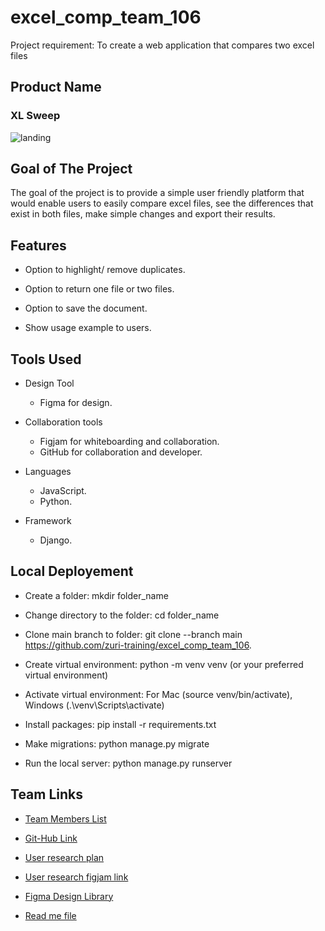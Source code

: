 # excel_comp_team_106

Project requirement: To create a web application that compares two excel files

## Product Name

### XL Sweep

![landing](https://user-images.githubusercontent.com/105331892/236694797-189ca597-86a3-4642-9ba5-7539c2f909f6.jpg)


## Goal of The Project

The goal of the project is to provide a simple user friendly platform that would enable users to easily compare excel files, see the differences that exist in both files, make simple changes and export their results.

## Features

+ Option to highlight/ remove duplicates.

+ Option to return one file or two files.

+ Option to save the document.

+ Show usage example to users.

## Tools Used

+ Design Tool
  + Figma for design.

+ Collaboration tools
  + Figjam for whiteboarding and collaboration.
  + GitHub for collaboration and developer.

+ Languages
  + JavaScript.
  + Python.

+ Framework
  + Django.
  
  
## Local Deployement

+ Create a folder: mkdir folder_name

+ Change directory to the folder: cd folder_name

+ Clone main branch to folder: git clone --branch main https://github.com/zuri-training/excel_comp_team_106.

+ Create virtual environment: python -m venv venv (or your preferred virtual environment)

+ Activate virtual environment: For Mac (source venv/bin/activate), Windows (.\venv\Scripts\activate)

+ Install packages: pip install -r requirements.txt

+ Make migrations: python manage.py migrate

+ Run the local server: python manage.py runserver

## Team Links

+ [Team Members List](<https://docs.google.com/document/d/1Ua9-18yFXST7Wq0ZAe46Dg2S_MyS9s3jV3ZGoKdqkkQ/edit?usp=sharing>)

+ [Git-Hub Link](<https://github.com/orgs/zuri-training/projects/395>)

+ [User research plan](<https://docs.google.com/document/d/1JA4gVAgW35vJIZaYAsPe3yZpvStiBLwKoWVMS5rYkgM/edit?usp=sharing>)

+ [User research figjam link](https://www.figma.com/file/nWw40lzebQJ0QVNOs8g5Kx/Team106_ExelComp---USER-RESEARCH)

+ [Figma Design Library](<https://www.figma.com/file/rxBh6oIKJ0Hb96TlXKoF7f/Team-106_ExcelComp---TEAM-DESIGN-LIBRARY?node-id=0%3A1>)

+ [Read me file](<https://github.com/zuri-training/excel_comp_team_106#readme>)
